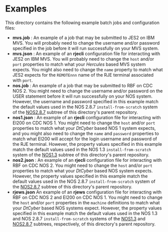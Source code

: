 # Examples
This directory contains the following example batch jobs and configuration files:

- **mvs.job** : An example of a job that may be submitted to JES2 on IBM MVS.
You will probably need to change the username and/or password specified in the
job before it will run successfully on your MVS system.
- **mvs.json** : An example of an **rjecli** configuration file for interacting
with JES2 on IBM MVS. You will probably need to change the `host` and/or `port`
properties to match what your *Hercules* based MVS system expects. You might
also need to change the `name` property to match what JES2 expects for the
`REMOTEnnn` name of the RJE terminal associated with `port`.
- **nos.job** : An example of a job that may be submitted to RBF on CDC
NOS 2. You might need to change the username and/or password on the USER
statement before it will run successfully on your NOS system. However, the
username and password specified in this example match the default values
used in the NOS 2.8.7 `install-from-scratch` system of the [NOS2.8.7](../../NOS2.8.7)
subtree of this directory's parent repository.
- **nos1.json** : An example of an **rjecli** configuration file for interacting
with EI200 on CDC NOS 1. You might need to change the `host` and/or `port`
properties to match what your *DtCyber* based NOS 1 system expects, and you might
also need to change the `name` and `password` properties to match what EI200
will accept for the login username and password of the RJE terminal. However, the
property values specified in this example match the default values
used in the NOS 1.3 `install-from-scratch` system of the [NOS1.3](../../NOS1.3) subtree
of this directory's parent repository.
- **nos2.json** : An example of an **rjecli** configuration file for interacting
with RBF on CDC NOS 2. You might need to change the `host` and/or `port`
properties to match what your *DtCyber* based NOS system expects. However, the
property values specified in this example match the default values
used in the NOS 2.8.7 `install-from-scratch` system of the [NOS2.8.7](../../NOS2.8.7)
subtree of this directory's parent repository.
- **rjews.json** An example of an **rjews** configuration file for interacting with
RBF on CDC NOS 2 and EI200 on CDC NOS 1. You might need to change the `host` and/or
`port` properties in the `machine` definitions to match what your *DtCyber* based NOS
systems expect. However, the property values specified in this example match the default
values used in the NOS 1.3 and NOS 2.8.7 `install-from-scratch` systems of the
[NOS1.3](../../NOS1.3) and [NOS2.8.7](../../NOS2.8.7) subtrees, respectively, of this
directory's parent repository.
